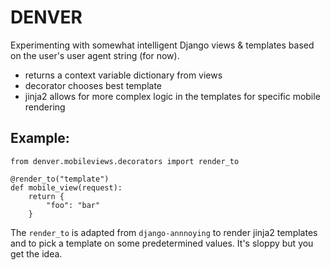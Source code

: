 DENVER
======

Experimenting with somewhat intelligent Django views & templates based on the user's user agent string (for now).

* returns a context variable dictionary from views
* decorator chooses best template
* jinja2 allows for more complex logic in the templates for specific mobile rendering

Example:
--------

    from denver.mobileviews.decorators import render_to
    
    @render_to("template")
    def mobile_view(request):
        return {
            "foo": "bar"
        }
    

The `render_to` is adapted from `django-annnoying` to render jinja2 templates
and to pick a template on some predetermined values. It's sloppy but you get the idea.

